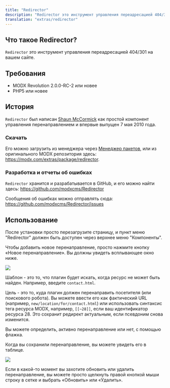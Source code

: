 ```yaml
---
title: "Redirector"
description: "Redirector это инструмент управления переадресацией 404/301 на вашем сайте"
translation: "extras/redirector"
---
```


## Что такое Redirector?

`Redirector` это инструмент управления переадресацией 404/301 на вашем сайте.

## Требования

-   MODX Revolution 2.0.0-RC-2 или новее
-   PHP5 или новее

## История

`Redirector` был написан [Shaun McCormick](https://github.com/splittingred) как простой компонент управления перенаправлением и впервые выпущен 7 мая 2010 года.

### Скачать

Его можно загрузить из менеджера через [Менеджер пакетов](building-sites/extras), или из оригинального MODX репозитория здесь: <https://modx.com/extras/package/redirector>.

### Разработка и отчеты об ошибках

`Redirector` хранится и разрабатывается в GitHub, и его можно найти здесь: <https://github.com/modxcms/Redirector>

Сообщения об ошибках можно отправлять сюда: <https://github.com/modxcms/Redirector/issues>

## Использование

После установки просто перезагрузите страницу, и пункт меню "Redirector" должен быть доступен через верхнее меню "Компоненты".

Чтобы добавить новое перенаправление, просто нажмите кнопку «Новое перенаправление». Вы должны увидеть всплывающее окно ниже.

![](redir-new.png)

Шаблон - это то, что плагин будет искать, когда ресурс не может быть найден. Например, введите `contact.html`.

Цель - это то, куда плагин должен перенаправить посетителя (или поискового робота). Вы можете ввести его как фактический URL (например, `new/location/for/contact.html`) или использовать синтаксис тега ресурса MODX, например, `[[~28]]`, если ваш идентификатор ресурса 28. Это сохранит редирект актуальным, если псевдоним снова изменится.

Вы можете определить, активно перенаправление или нет, с помощью флажка.

Когда вы сохранили перенаправление, вы можете увидеть его в таблице.

![](redir-overview.png)

Если в какой-то момент вы захотите обновить или удалить перенаправление, вы можете просто щелкнуть правой кнопкой мыши строку в сетке и выбрать «Обновить» или «Удалить».
